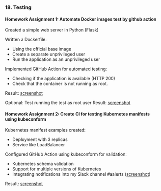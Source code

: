 ### 18. Testing

#### Homework Assignment 1: Automate Docker images test by github action

Created a simple web server in Python (Flask)

Written a Dockerfile:
* Using the official base image
* Create a separate unprivileged user
* Run the application as an unprivileged user

Implemented GitHub Action for automated testing:
* Checking if the application is available (HTTP 200)
* Check that the container is not running as root.

Result: [screenshot](https://drive.google.com/file/d/1z1HVCkIP9YIZ4L5CU_CcIt3UpMFbj-Vb/view?usp=sharing "screenshot")

Optional:
Test running the test as root user
Result: [screenshot](https://drive.google.com/file/d/1R2gx9i_CEgbZhDWEkKE_p-a270yD_GsD/view?usp=sharing "screenshot")

#### Homework Assignment 2: Create CI for testing Kubernetes manifests using kubeconform

Kubernetes manifest examples created:
* Deployment with 3 replicas
* Service like LoadBalancer

Configured GitHub Action using kubeconform for validation:
* Kubernetes schema validation
* Support for multiple versions of Kubernetes
* Integrating notifications into my Slack channel #aalerts ([screenshot](https://drive.google.com/file/d/1BG1FfQ5MdhG-PU4eEaH8sdajNQz-jnHg/view?usp=sharing "screenshot"))

Result: [screenshot](https://drive.google.com/file/d/1eStV1Hf2KCSuYspySw30S__8X9Pqz4IQ/view?usp=sharing "screenshot")
